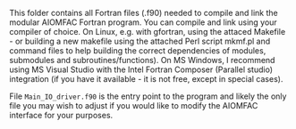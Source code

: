 This folder contains all Fortran files (.f90) needed to compile and link the modular AIOMFAC Fortran program. 
You can compile and link using your compiler of choice. On Linux, e.g. with gfortran, using the attaced Makefile - or building a new makefile using the attached Perl script mkmf.pl and command files to help building the correct dependencies of modules, submodules and subroutines/functions). On MS Windows, I recommend using MS Visual Studio with the Intel Fortran Composer (Parallel studio) integration (if you have it available - it is not free, except in special cases).

File <code>Main_IO_driver.f90</code> is the entry point to the program and likely the only file you may wish to adjust if you would like to modify the AIOMFAC interface for your purposes.
